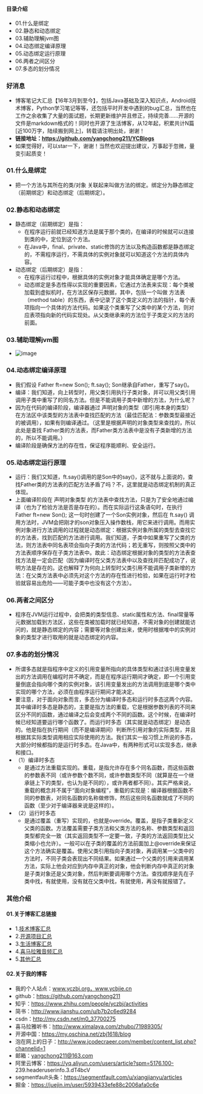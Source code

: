 #### 目录介绍
- 01.什么是绑定
- 02.静态和动态绑定
- 03.辅助理解jvm图
- 04.动态绑定编译原理
- 05.动态绑定运行原理
- 06.两者之间区分
- 07.多态的划分情况


### 好消息
- 博客笔记大汇总【16年3月到至今】，包括Java基础及深入知识点，Android技术博客，Python学习笔记等等，还包括平时开发中遇到的bug汇总，当然也在工作之余收集了大量的面试题，长期更新维护并且修正，持续完善……开源的文件是markdown格式的！同时也开源了生活博客，从12年起，积累共计N篇[近100万字，陆续搬到网上]，转载请注明出处，谢谢！
- **链接地址：https://github.com/yangchong211/YCBlogs**
- 如果觉得好，可以star一下，谢谢！当然也欢迎提出建议，万事起于忽微，量变引起质变！




### 01.什么是绑定
- 把一个方法与其所在的类/对象 关联起来叫做方法的绑定。绑定分为静态绑定（前期绑定）和动态绑定（后期绑定）。



### 02.静态和动态绑定
- 静态绑定（前期绑定）是指：
    - 在程序运行前就已经知道方法是属于那个类的，在编译的时候就可以连接到类的中，定位到这个方法。
    - 在Java中，final、private、static修饰的方法以及构造函数都是静态绑定的，不需程序运行，不需具体的实例对象就可以知道这个方法的具体内容。
- 动态绑定（后期绑定）是指：
    - 在程序运行过程中，根据具体的实例对象才能具体确定是哪个方法。
    - 动态绑定是多态性得以实现的重要因素，它通过方法表来实现：每个类被加载到虚拟机时，在方法区保存元数据，其中，包括一个叫做 方法表（method table）的东西，表中记录了这个类定义的方法的指针，每个表项指向一个具体的方法代码。如果这个类重写了父类中的某个方法，则对应表项指向新的代码实现处。从父类继承来的方法位于子类定义的方法的前面。



### 03.辅助理解jvm图
- ![image](https://upload-images.jianshu.io/upload_images/4432347-b99dcdfae5b31b5d.png?imageMogr2/auto-orient/strip%7CimageView2/2/w/1240)


### 04.动态绑定编译原理
- 我们假设 Father ft=new Son();  ft.say();  Son继承自Father，重写了say()。
- 编译：我们知道，向上转型时，用父类引用执行子类对象，并可以用父类引用调用子类中重写了的同名方法。但是不能调用子类中新增的方法，为什么呢？
- 因为在代码的编译阶段，编译器通过 声明对象的类型（即引用本身的类型） 在方法区中该类型的方法表中查找匹配的方法（最佳匹配法：参数类型最接近的被调用），如果有则编译通过。（这里是根据声明的对象类型来查找的，所以此处是查找 Father类的方法表，而Father类方法表中是没有子类新增的方法的，所以不能调用。）
- 编译阶段是确保方法的存在性，保证程序能顺利、安全运行。


### 05.动态绑定运行原理
- 运行：我们又知道，ft.say()调用的是Son中的say()，这不就与上面说的，查找Father类的方法表的匹配方法矛盾了吗？不，这里就是动态绑定机制的真正体现。
- 上面编译阶段在 声明对象类型 的方法表中查找方法，只是为了安全地通过编译（也为了检验方法是否是存在的）。而在实际运行这条语句时，在执行 Father ft=new Son(); 这一句时创建了一个Son实例对象，然后在 ft.say() 调用方法时，JVM会把刚才的son对象压入操作数栈，用它来进行调用。而用实例对象进行方法调用的过程就是动态绑定：根据实例对象所属的类型去查找它的方法表，找到匹配的方法进行调用。我们知道，子类中如果重写了父类的方法，则方法表中同名表项会指向子类的方法代码；若无重写，则按照父类中的方法表顺序保存在子类方法表中。故此：动态绑定根据对象的类型的方法表查找方法是一定会匹配（因为编译时在父类方法表中以及查找并匹配成功了，说明方法是存在的。这也解释了为何向上转型时父类引用不能调用子类新增的方法：在父类方法表中必须先对这个方法的存在性进行检验，如果在运行时才检验就容易出危险——可能子类中也没有这个方法）。



### 06.两者之间区分
- 程序在JVM运行过程中，会把类的类型信息、static属性和方法、final常量等元数据加载到方法区，这些在类被加载时就已经知道，不需对象的创建就能访问的，就是静态绑定的内容；需要等对象创建出来，使用时根据堆中的实例对象的类型才进行取用的就是动态绑定的内容。



### 07.多态的划分情况
- 所谓多态就是指程序中定义的引用变量所指向的具体类型和通过该引用变量发出的方法调用在编程时并不确定，而是在程序运行期间才确定，即一个引用变量倒底会指向哪个类的实例对象，该引用变量发出的方法调用到底是哪个类中实现的哪个方法，必须在由程序运行期间才能决定。
- 要注意，对于面向对象而言，多态分为编译时多态和运行时多态这两个内容。其中编译时多态是静态的，主要是指方法的重载，它是根据参数列表的不同来区分不同的函数，通过编译之后会变成两个不同的函数。这个时候，在编译时候已经知道要运行哪个函数了。而运行时多态（其实就是动态绑定）是动态的。他是指在执行期间（而不是编译期间）判断所引用对象的实际类型，并且根据其实际类型调用相应实际使用的方法。我们其实一般习惯上所说的多态，大部分时候都指的是运行时多态。在Java中，有两种形式可以实现多态，继承和接口。
- （1）编译时多态
    - 是通过方法重载实现的。重载，是指允许存在多个同名函数，而这些函数的参数表不同（或许参数个数不同，或许参数类型不同（就算是在一个继承链上下的类型，也认为是不同的），或许两者都不同）。其实严格来说，重载的概念并不属于“面向对象编程”，重载的实现是：编译器根据函数不同的参数表，对同名函数的名称做修饰，然后这些同名函数就成了不同的函数（至少对于编译器来说是这样的）。
- （2）运行时多态
    - 是通过覆盖（重写）实现的，也就是override。覆盖，是指子类重新定义父类的函数。方法覆盖需要子类方法和父类方法的名称、参数类型和返回类型都完全一致（其实返回类型不一定要一致，子类的方法返回类型比父类缩小也允许）。一般可以在子类的覆盖的方法前面加上@override来保证这个方法确实是覆盖。使用父类引用指向子类对象，再调用某一父类中的方法时，不同子类会表现出不同结果。如果通过一个父类的引用来调用某方法，实际上他会对应到内存中真正的对象，他会判断内存中真正的对象是子类对象还是父类对象，然后判断要调用哪个方法。查找顺序是先在子类中找，有就使用，没有就在父类中找，有就使用，再没有就报错了。




### 其他介绍
#### 01.关于博客汇总链接
- 1.[技术博客汇总](https://www.jianshu.com/p/614cb839182c)
- 2.[开源项目汇总](https://blog.csdn.net/m0_37700275/article/details/80863574)
- 3.[生活博客汇总](https://blog.csdn.net/m0_37700275/article/details/79832978)
- 4.[喜马拉雅音频汇总](https://www.jianshu.com/p/f665de16d1eb)
- 5.[其他汇总](https://www.jianshu.com/p/53017c3fc75d)



#### 02.关于我的博客
- 我的个人站点：www.yczbj.org，www.ycbjie.cn
- github：https://github.com/yangchong211
- 知乎：https://www.zhihu.com/people/yczbj/activities
- 简书：http://www.jianshu.com/u/b7b2c6ed9284
- csdn：http://my.csdn.net/m0_37700275
- 喜马拉雅听书：http://www.ximalaya.com/zhubo/71989305/
- 开源中国：https://my.oschina.net/zbj1618/blog
- 泡在网上的日子：http://www.jcodecraeer.com/member/content_list.php?channelid=1
- 邮箱：yangchong211@163.com
- 阿里云博客：https://yq.aliyun.com/users/article?spm=5176.100- 239.headeruserinfo.3.dT4bcV
- segmentfault头条：https://segmentfault.com/u/xiangjianyu/articles
- 掘金：https://juejin.im/user/5939433efe88c2006afa0c6e



